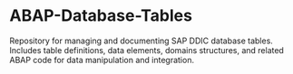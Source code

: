 # ABAP-Database-Tables
Repository for managing and documenting SAP DDIC database tables. Includes table definitions, data elements, domains structures, and related ABAP code for data manipulation and integration.
